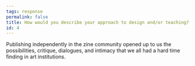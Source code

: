 ```yaml
---
tags: response
permalink: false
title: How would you describe your approach to design and/or teaching?
id: 4
---
```


Publishing independently in the zine community opened up to us the possibilities, critique, dialogues, and intimacy that we all had a hard time finding in art institutions. 